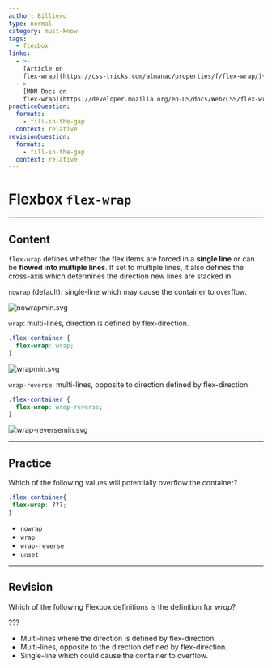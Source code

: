 ```yaml
---
author: Billiexu
type: normal
category: must-know
tags:
  - flexbox
links:
  - >-
    [Article on
    flex-wrap](https://css-tricks.com/almanac/properties/f/flex-wrap/){website}
  - >-
    [MDN Docs on
    flex-wrap](https://developer.mozilla.org/en-US/docs/Web/CSS/flex-wrap){documentation}
practiceQuestion:
  formats:
    - fill-in-the-gap
  context: relative
revisionQuestion:
  formats:
    - fill-in-the-gap
  context: relative
---
```


# Flexbox `flex-wrap`


---

## Content

`flex-wrap` defines whether the flex items are forced in a **single line** or can be **flowed into multiple lines**. If set to multiple lines, it also defines the cross-axis which determines the direction new lines are stacked in.

`nowrap` (default): single-line which may cause the container to overflow.

![nowrapmin.svg](https://img.enkipro.com/560556c253352a2467f9496ec78b02d9.png)

`wrap`: multi-lines, direction is defined by flex-direction.

```css
.flex-container {
  flex-wrap: wrap;
}

```

![wrapmin.svg](https://img.enkipro.com/bd265fff3d61633533932226ac0fd4c3.png)

`wrap-reverse`: multi-lines, opposite to direction defined by flex-direction.

```css
.flex-container {
  flex-wrap: wrap-reverse;
}

```

![wrap-reversemin.svg](https://img.enkipro.com/c44442bc99e2a6530feec5287b49128b.png)


---

## Practice

Which of the following values will potentially overflow the container?

```css
.flex-container{
 flex-wrap: ???;
}
```

- `nowrap`
- `wrap`
- `wrap-reverse`
- `unset`


---

## Revision

Which of the following Flexbox definitions is the definition for *wrap*?

???

- Multi-lines where the direction is defined by flex-direction.
- Multi-lines, opposite to the direction defined by flex-direction.
- Single-line which could cause the container to overflow.
